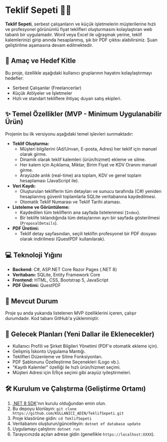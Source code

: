 # Teklif Sepeti 📄🛒

**Teklif Sepeti**, serbest çalışanların ve küçük işletmelerin müşterilerine hızlı ve profesyonel görünümlü fiyat teklifleri oluşturmasını kolaylaştıran web tabanlı bir uygulamadır. 
Word veya Excel ile uğraşmak yerine, teklif kalemlerinizi girip anında hesaplanmış, şık bir PDF çıktısı alabilirsiniz. Şuan geliştirilme aşamasına devam edilmektedir. 

## 🎯 Amaç ve Hedef Kitle

Bu proje, özellikle aşağıdaki kullanıcı gruplarının hayatını kolaylaştırmayı hedefler:
* Serbest Çalışanlar (Freelancerlar)
* Küçük Atölyeler ve İşletmeler
* Hızlı ve standart tekliflere ihtiyaç duyan satış ekipleri.

## ✨ Temel Özellikler (MVP - Minimum Uygulanabilir Ürün)

Projenin bu ilk versiyonu aşağıdaki temel işlevleri sunmaktadır:

* **Teklif Oluşturma:**
    * Müşteri bilgilerini (Ad/Unvan, E-posta, Adres) her teklif için manuel olarak girme.
    * Dinamik olarak teklif kalemleri (ürün/hizmet) ekleme ve silme.
    * Her kalem için Açıklama, Miktar, Birim Fiyat ve KDV Oranını manuel girme.
    * Arayüzde anlık (real-time) ara toplam, KDV ve genel toplam hesaplaması (JavaScript ile).
* **Veri Kaydı:**
    * Oluşturulan tekliflerin tüm detayları ve sunucu tarafında (C#) yeniden hesaplanmış güvenli toplamlarla SQLite veritabanına kaydedilmesi.
    * Otomatik Teklif Numarası ve Teklif Tarihi ataması.
* **Listeleme ve Görüntüleme:**
    * Kaydedilen tüm tekliflerin ana sayfada listelenmesi (`Index`).
    * Bir teklife tıklandığında tüm detaylarının ayrı bir sayfada gösterilmesi (`ProposalDetails`).
* **PDF Üretimi:**
    * Teklif detay sayfasından, seçili teklifin profesyonel bir PDF dosyası olarak indirilmesi (QuestPDF kullanılarak).

## 💻 Teknoloji Yığını

* **Backend:** C#, ASP.NET Core Razor Pages (.NET 8)
* **Veritabanı:** SQLite, Entity Framework Core
* **Frontend:** HTML, CSS, Bootstrap 5, JavaScript
* **PDF Üretimi:** QuestPDF

## 🚧 Mevcut Durum

Proje şu anda yukarıda listelenen MVP özelliklerini içeren, çalışır durumdadır. Kod tabanı GitHub'a yüklenmiştir.

## 🚀 Gelecek Planları (Yeni Dallar ile Eklenecekler)

* Kullanıcı Profili ve Şirket Bilgileri Yönetimi (PDF'e otomatik ekleme için).
* Gelişmiş İskonto Uygulama Mantığı.
* Teklifleri Düzenleme ve Silme Fonksiyonları.
* PDF Şablonunu Özelleştirme Seçenekleri (Logo vb.).
* "Kayıtlı Kalemler" özelliği ile hızlı ürün/hizmet seçimi.
* Müşteri Adresi için İl/İlçe seçimi gibi arayüz iyileştirmeleri.

## 🛠️ Kurulum ve Çalıştırma (Geliştirme Ortamı)

1.  [.NET 8 SDK](https://dotnet.microsoft.com/download/dotnet/8.0)'nın kurulu olduğundan emin olun.
2.  Bu depoyu klonlayın: `git clone https://github.com/KULLANICI_ADIN/TeklifSepeti.git`
3.  Proje klasörüne gidin: `cd TeklifSepeti`
4.  Veritabanını oluşturun/güncelleyin: `dotnet ef database update`
5.  Uygulamayı çalıştırın: `dotnet run`
6.  Tarayıcınızda açılan adrese gidin (genellikle `https://localhost:XXXX`).

